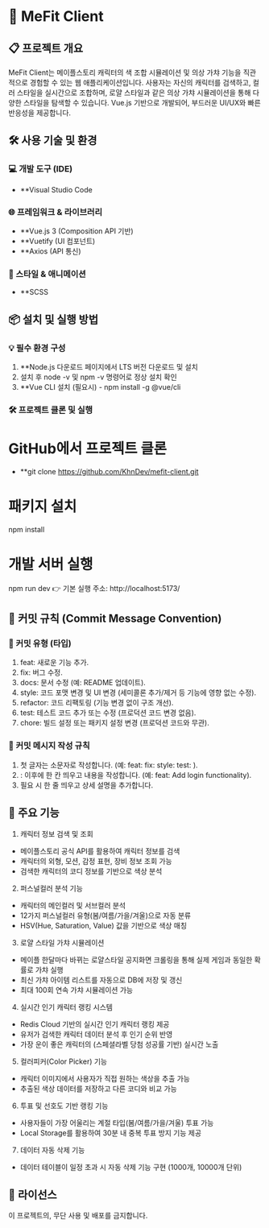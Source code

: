# 🎨 MeFit Client
## 📋 프로젝트 개요
MeFit Client는 메이플스토리 캐릭터의 색 조합 시뮬레이션 및 의상 가챠 기능을 직관적으로 경험할 수 있는 웹 애플리케이션입니다.
사용자는 자신의 캐릭터를 검색하고, 컬러 스타일을 실시간으로 조합하며, 로얄 스타일과 같은 의상 가챠 시뮬레이션을 통해 다양한 스타일을 탐색할 수 있습니다.
Vue.js 기반으로 개발되어, 부드러운 UI/UX와 빠른 반응성을 제공합니다.

## 🛠️ 사용 기술 및 환경

### 💻 개발 도구 (IDE)
- **Visual Studio Code
### 🌐 프레임워크 & 라이브러리
- **Vue.js 3 (Composition API 기반)
- **Vuetify (UI 컴포넌트)
- **Axios (API 통신)
  
### 🎨 스타일 & 애니메이션
- **SCSS


## 📦 설치 및 실행 방법

### 💡 필수 환경 구성
1. **Node.js 다운로드 페이지에서 LTS 버전 다운로드 및 설치
2. 설치 후 node -v 및 npm -v 명령어로 정상 설치 확인
3. **Vue CLI 설치 (필요시) - npm install -g @vue/cli
   
### 🛠️ 프로젝트 클론 및 실행
# GitHub에서 프로젝트 클론
- **git clone https://github.com/KhnDev/mefit-client.git

# 패키지 설치
npm install

# 개발 서버 실행
npm run dev
👉 기본 실행 주소: http://localhost:5173/


## 🎯 커밋 규칙 (Commit Message Convention)

### 📑 커밋 유형 (타입)
1. feat: 새로운 기능 추가.
2. fix: 버그 수정.
3. docs: 문서 수정 (예: README 업데이트).
4. style: 코드 포맷 변경 및 UI 변경 (세미콜론 추가/제거 등 기능에 영향 없는 수정).
5. refactor: 코드 리팩토링 (기능 변경 없이 구조 개선).
6. test: 테스트 코드 추가 또는 수정 (프로덕션 코드 변경 없음).
7. chore: 빌드 설정 또는 패키지 설정 변경 (프로덕션 코드와 무관).

### 📑 커밋 메시지 작성 규칙 
1. 첫 글자는 소문자로 작성합니다.
   (예: feat:  fix:  style:  test: ).    
2. : 이후에 한 칸 띄우고 내용을 작성합니다.
   (예: feat: Add login functionality).
3. 필요 시 한 줄 띄우고 상세 설명을 추가합니다.


## 🎯 주요 기능
1. 캐릭터 정보 검색 및 조회
- 메이플스토리 공식 API를 활용하여 캐릭터 정보를 검색
- 캐릭터의 외형, 모션, 감정 표현, 장비 정보 조회 가능
- 검색한 캐릭터의 코디 정보를 기반으로 색상 분석
2. 퍼스널컬러 분석 기능
- 캐릭터의 메인컬러 및 서브컬러 분석
- 12가지 퍼스널컬러 유형(봄/여름/가을/겨울)으로 자동 분류
- HSV(Hue, Saturation, Value) 값을 기반으로 색상 매칭
3. 로얄 스타일 가챠 시뮬레이션
- 메이플 한달마다 바뀌는 로얄스타일 공지화면 크롤링을 통해 실제 게임과 동일한 확률로 가챠 실행
- 최신 가챠 아이템 리스트를 자동으로 DB에 저장 및 갱신
- 최대 100회 연속 가챠 시뮬레이션 가능
4. 실시간 인기 캐릭터 랭킹 시스템
- Redis Cloud 기반의 실시간 인기 캐릭터 랭킹 제공
- 유저가 검색한 캐릭터 데이터 분석 후 인기 순위 반영
- 가장 운이 좋은 캐릭터의 (스페셜라벨 당첨 성공률 기반) 실시간 노출
5. 컬러피커(Color Picker) 기능
- 캐릭터 이미지에서 사용자가 직접 원하는 색상을 추출 가능
- 추출된 색상 데이터를 저장하고 다른 코디와 비교 가능
6. 투표 및 선호도 기반 랭킹 기능
- 사용자들이 가장 어울리는 계절 타입(봄/여름/가을/겨울) 투표 가능
- Local Storage를 활용하여 30분 내 중복 투표 방지 기능 제공
7. 데이터 자동 삭제 기능
- 데이터 테이블이 일정 초과 시 자동 삭제 기능 구현 (1000개, 10000개 단위)


## 📜 라이선스
이 프로젝트의, 무단 사용 및 배포를 금지합니다.
